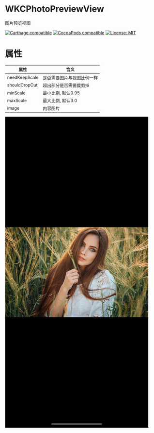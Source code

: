 # WKCPhotoPreviewView

图片预览视图

[![Carthage compatible](https://img.shields.io/badge/Carthage-compatible-4BC51D.svg?style=flat)](https://github.com/Carthage/Carthage#adding-frameworks-to-an-application) [![CocoaPods compatible](https://img.shields.io/cocoapods/v/WKCPhotoPreviewView?style=flat)](https://cocoapods.org/pods/WKCPhotoPreviewView) [![License: MIT](https://img.shields.io/cocoapods/l/WKCPhotoPreviewView?style=flat)](http://opensource.org/licenses/MIT)

# 属性
| 属性 | 含义 |
| ---- | ---- |
| needKeepScale | 是否需要图片与视图比例一样|
| shouldCropOut | 超出部分是否需要裁剪掉 |
| minScale | 最小比例, 默认0.95 |
| maxScale | 最大比例, 默认3.0 |
| image | 内容图片 |



![Alt text](https://github.com/WKCLoveYang/WKCPhotoPreviewView/raw/master/Source/1.png).
